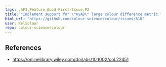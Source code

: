 ```yaml
---
tags: ,API,Feature,Good-First-Issue,P2
title: "Implement support for \"HyAB\" large colour difference metric."
html_url: "https://github.com/colour-science/colour/issues/610"
user: KelSolaar
repo: colour-science/colour
---
```


References
---
- https://onlinelibrary.wiley.com/doi/abs/10.1002/col.22451
